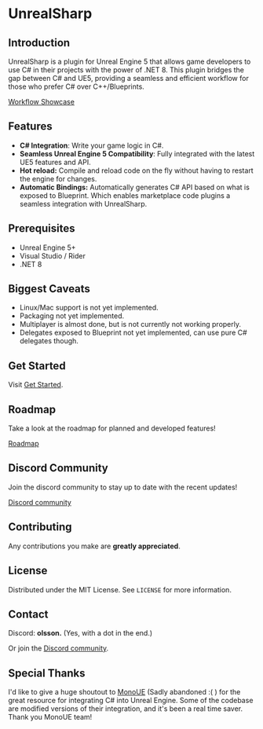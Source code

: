 # UnrealSharp

## Introduction
UnrealSharp is a plugin for Unreal Engine 5 that allows game developers to use C# in their projects with the power of .NET 8. This plugin bridges the gap between C# and UE5, providing a seamless and efficient workflow for those who prefer C# over C++/Blueprints.

[Workflow Showcase](https://www.youtube.com/watch?v=NdbiysPTztA)

## Features
- **C# Integration**: Write your game logic in C#.
- **Seamless Unreal Engine 5 Compatibility**: Fully integrated with the latest UE5 features and API.
- **Hot reload:** Compile and reload code on the fly without having to restart the engine for changes.
- **Automatic Bindings:** Automatically generates C# API based on what is exposed to Blueprint. Which enables marketplace code plugins a seamless integration with UnrealSharp.

## Prerequisites
- Unreal Engine 5+
- Visual Studio / Rider
- .NET 8

## Biggest Caveats
- Linux/Mac support is not yet implemented.
- Packaging not yet implemented.
- Multiplayer is almost done, but is not currently not working properly.
- Delegates exposed to Blueprint not yet implemented, can use pure C# delegates though.

## Get Started

Visit [Get Started](https://github.com/orgs/UnrealSharp/projects/3).

## Roadmap
Take a look at the roadmap for planned and developed features!

[Roadmap](https://github.com/orgs/UnrealSharp/projects/3)

## Discord Community 
Join the discord community to stay up to date with the recent updates!

[Discord community](https://discord.gg/HQuJUYFxeV)

## Contributing
Any contributions you make are **greatly appreciated**.

## License
Distributed under the MIT License. See `LICENSE` for more information.

## Contact
Discord: **olsson.** (Yes, with a dot in the end.)

Or join the [Discord community](https://discord.gg/HQuJUYFxeV).

## Special Thanks
I'd like to give a huge shoutout to [MonoUE](https://mono-ue.github.io/) (Sadly abandoned :( ) for the great resource for integrating C# into Unreal Engine. Some of the codebase are modified versions of their integration, and it's been a real time saver. Thank you MonoUE team!

